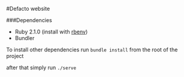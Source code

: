 #Defacto website 

###Dependencies

- Ruby 2.1.0 (install with [rbenv](https://github.com/sstephenson/rbenv))
- Bundler

To install other dependencies run `bundle install` from the root of the project

after that simply run `./serve`

